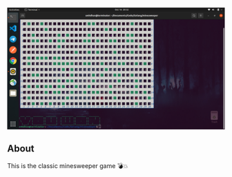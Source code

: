 <p align="center">
  <img title="My first go project, yayyyy!" src="https://raw.githubusercontent.com/SMhdHsn/SMhdHsn/master/Assets/Images/minesweeper.png">
</p>

## About
This is the classic minesweeper game :bomb::boom:

